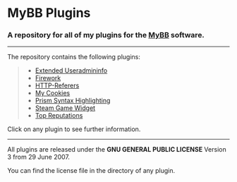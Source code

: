 # MyBB Plugins

### A repository for all of my plugins for the [MyBB](https://mybb.com) software.

---

The repository contains the following plugins:

> * [Extended Useradmininfo](https://bitbucket.org/Florian_Berger/mybb-plugins/src/master/Extended%20Useradmininfo/)
> * [Firework](https://bitbucket.org/Florian_Berger/mybb-plugins/src/master/Firework/)
> * [HTTP-Referers](https://bitbucket.org/Florian_Berger/mybb-plugins/src/master/HTTP%20Referers/)
> * [My Cookies](https://bitbucket.org/Florian_Berger/mybb-plugins/src/master/My%20Cookies/)
> * [Prism Syntax Highlighting](https://bitbucket.org/Florian_Berger/mybb-plugins/src/master/Prism%20Syntax%20Highlighting/)
> * [Steam Game Widget](https://bitbucket.org/Florian_Berger/mybb-plugins/src/master/SteamGameWidget/)
> * [Top Reputations](https://bitbucket.org/Florian_Berger/mybb-plugins/src/master/Top%20Reputations/)

Click on any plugin to see further information.

---

All plugins are released under the **GNU GENERAL PUBLIC LICENSE** Version 3 from 29 June 2007.

You can find the license file in the directory of any plugin.
